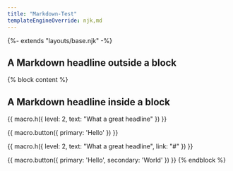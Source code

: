 ```yaml
---
title: "Markdown-Test"
templateEngineOverride: njk,md
---
```

{%- extends "layouts/base.njk" -%}
## A Markdown headline outside a block

{% block content %}
## A Markdown headline inside a block

{{ macro.h({
  level: 2,
  text: "What a great headline"
}) }}

{{ macro.button({
  primary: 'Hello'
}) }}

{{ macro.h({
  level: 2,
  text: "What a great headline",
  link: "#"
}) }}

{{ macro.button({
  primary: 'Hello',
  secondary: 'World'
}) }}
{% endblock %}

